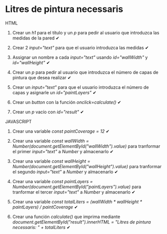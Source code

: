# Litres de pintura necessaris

HTML

1. Crear un *h1* para el título y un *p* para pedir al usuario que introduzca las medidas de la pared ✔

2. Crear 2 *input="text"* para que el usuario introduzca las medidas ✔

3. Assignar un nombre a cada *input="text"* usando *id="wallWidth"* y *id="wallHeight"* ✔

4. Crear un *p* para pedir al usuario que introduzca el número de capas de pintura que desea realizar ✔

5. Crear un *input="text"* para que el usuario introduzca el número de capas y asignarle un *id="paintLayers"* ✔

6. Crear un *button* con la función *onclick=calculate()* ✔

7. Crear un *p* vacío con *id="result"* ✔


JAVASCRIPT

1. Crear una variable *const paintCoverage = 12* ✔

2. Crear una variable *const wallWidth = Number(document.getElementById("wallWidth").value)* para tranformar el primer *input="text"* a *Number* y almacenarlo ✔

3. Crear una variable *const wallHeight = Number(document.getElementById("wallHeight").value)* para tranformar el segundo *input="text"* a *Number* y almacenarlo ✔

4. Crear una variable *const paintLayers = Number(document.getElementById("paintLayers").value)* para tranformar el tercer *input="text"* a *Number* y almacenarlo ✔

5. Crear una variable *const totalLiters = (wallWidth * wallHeight * paintLayers) / paintCoverage* ✔

6. Crear una función *calculate()* que imprima mediante *document.getElementById("result").innerHTML = "Litres de pintura necessaris: " + totalLiters* ✔